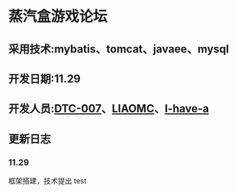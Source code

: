 # 蒸汽盒游戏论坛

## 采用技术:mybatis、tomcat、javaee、mysql

## 开发日期:11.29

## 开发人员:[DTC-007](https://github.com/DTC-007)、[LIAOMC](https://github.com/LIAOMC)、[I-have-a](https://github.com/I-have-a)

## 更新日志

### 11.29

框架搭建，技术提出 test